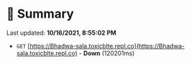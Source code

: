 # 📖 Summary
Last updated: **10/16/2021, 8:55:02 PM**

- `GET` [https://Bhadwa-sala.toxicblte.repl.co](https://Bhadwa-sala.toxicblte.repl.co) - **Down** (120201ms)
